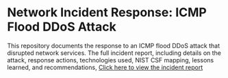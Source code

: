 # Network Incident Response: ICMP Flood DDoS Attack

This repository documents the response to an ICMP flood DDoS attack that disrupted network services.  The full incident report, including details on the attack, response actions, technologies used, NIST CSF mapping, lessons learned, and recommendations, 
[Click here to view the incident report](https://github.com/jmcoded0/Network-Incident-Analysis/blob/main/Incident%20report%20analysis%20(My%20network%20Incident%20Analysis).pdf)
